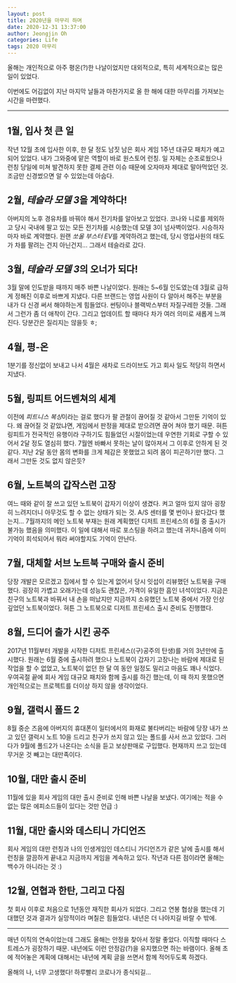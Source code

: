 ```yaml
---
layout: post
title: 2020년을 마무리 하며
date: 2020-12-31 13:37:00
author: Jeongjin Oh
categories: Life
tags: 2020 마무리
---
```


올해는 개인적으로 아주 평온(?)한 나날이었지만 대외적으로, 특히 세계적으로는 많은 일이 있었다.

이번에도 어김없이 지난 마지막 날들과 마찬가지로 올 한 해에 대한 마무리를 가져보는 시간을 마련했다.

---

## 1월, 입사 첫 큰 일

작년 12월 초에 입사한 이후, 한 달 정도 남짓 남은 회사 게임 1주년 대규모 패치가 예고되어 있었다. 내가 그와중에 맡은 역할이 바로 원스토어 런칭. 일 자체는 순조로웠으나 런칭 당일에 미쳐 발견하지 못한 결제 관련 이슈 때문에 오자마자 제대로 말아먹었던 것. 조금만 신경썼으면 알 수 있었는데 아숩다.

## 2월, *테슬라 모델 3*을 계약하다!

아버지의 노후 경유차를 바꿔야 해서 전기차를 알아보고 있었다. 코나와 니로를 제외하고 당시 국내에 팔고 있는 모든 전기차를 시승했는데 모델 3이 넘사벽이었다. 시승하자마자 바로 계약했다. 원랜 *쏘울 부스터 EV*를 계약하려고 했는데, 당시 영업사원의 태도가 차를 팔려는 건지 아닌건지... 그래서 테슬라로 갔다.

## 3월, *테슬라 모델 3*의 오너가 되다!

3월 말에 인도받을 때까지 매주 바쁜 나날이었다. 원래는 5~6월 인도였는데 3월로 급하게 정해진 이후로 바쁘게 지냈다. 다른 브랜드는 영업 사원이 다 알아서 해주는 부분을 내가 다 신경 써서 해야하는게 힘들었다. 썬팅이나 블랙박스부터 자질구레한 것들. 그래서 그런가 좀 더 애착이 간다. 그리고 업데이트 할 때마다 차가 여러 의미로 새롭게 느껴진다. 당분간은 질리지는 않을듯 ㅎ;

## 4월, 평-온

1분기를 정신없이 보내고 나서 4월은 새차로 드라이브도 가고 회사 일도 적당히 하면서 지냈다.

## 5월, 링피트 어드벤쳐의 세계

이전에 *피트니스 복싱*이라는 걸로 했다가 팔 관절이 끊어질 것 같아서 그만둔 기억이 있다. 왜 끊어질 것 같았냐면, 게임에서 판정을 제대로 받으려면 끊어 쳐야 했기 때문. 혀튼 링피트가 전국적인 유행이라 구하기도 힘들었던 시절이었는데 우연한 기회로 구할 수 있어서 2달 정도 열심히 했다. 7월엔 바빠서 못하는 날이 많아져서 그 이후로 안하게 된 것 같다. 지난 2달 동안 몸의 변화를 크게 체감은 못했었고 되려 몸이 피곤하기만 했다. 그래서 그만둔 것도 없지 않은듯?

## 6월, 노트북의 갑작스런 고장

여느 때와 같이 잘 쓰고 있던 노트북이 갑자기 이상이 생겼다. 켜고 얼마 있지 않아 굉장히 느려지더니 아무것도 할 수 없는 상태가 되는 것. A/S 센터를 몇 번이나 왔다갔다 했는지... 7월까지의 메인 노트북 부재는 원래 계획했던 디저트 프린세스의 6월 중 출시가 불가능 했음을 의미했다. 이 일에 대해서 따로 포스팅을 하려고 했는데 귀차니즘에 이미 기억이 희석되어서 뭐라 써야할지도 기억이 안난다.

## 7월, 대체할 서브 노트북 구매와 출시 준비

당장 개발은 모르겠고 집에서 할 수 있는게 없어서 당시 잇섭이 리뷰했던 노트북을 구매했다. 굉장히 가볍고 오래가는데 성능도 괜찮은, 가격이 유일한 흠인 녀석이었다. 지금은 친구의 노트북과 바꿔서 내 손을 떠났지만 지금까지 소유했던 노트북 중에서 가장 인상 깊었던 노트북이었다. 혀튼 그 노트북으로 디저트 프린세스 출시 준비도 진행했다.

## 8월, 드디어 출가 시킨 공주

2017년 11월부터 개발을 시작한 디저트 프린세스((구)공주의 탄생)를 거의 3년만에 출시했다. 원래는 6월 중에 출시하려 했으나 노트북이 갑자기 고장나는 바람에 제대로 된 작업을 할 수 없었고, 노트북이 없던 한 달 여 동안 일정도 밀리고 마음도 꽤나 식었다. 우여곡절 끝에 회사 게임 대규모 패치와 함께 출시를 하긴 했는데, 이 때 하지 못했으면 개인적으로는 프로젝트를 더이상 하지 않을 생각이었다.

## 9월, 갤럭시 폴드 2

8월 중순 즈음에 아버지의 휴대폰이 일터에서의 화재로 불타버리는 바람에 당장 내가 쓰고 있던 갤럭시 노트 10을 드리고 친구가 쓰지 않고 있는 폴드를 사서 쓰고 있었다. 그러다가 9월에 폴드2가 나온다는 소식을 듣고 보상판매로 구입했다. 현재까지 쓰고 있는데 무거운 것 빼고는 대만족이다.

## 10월, 대만 출시 준비

11월에 있을 회사 게임의 대만 출시 준비로 인해 바쁜 나날을 보냈다. 여기에는 적을 수 없는 많은 에피소드들이 있다는 것만 언급 :)

## 11월, 대만 출시와 데스티니 가디언즈

회사 게임의 대만 런칭과 나의 인생게임인 데스티니 가디언즈가 같은 날에 출시를 해서 런칭을 깔끔하게 끝내고 지금까지 게임을 계속하고 있다. 작년과 다른 점이라면 올해는 백수가 아니라는 것 :)

## 12월, 연협과 한탄, 그리고 다짐

첫 회사 이후로 처음으로 1년동안 재직한 회사가 되었다. 그리고 연봉 협상을 했는데 기대했던 것과 결과가 실망적이라 며칠은 힘들었다. 내년은 더 나아지길 바랄 수 밖에.

---

매년 이직의 연속이었는데 그래도 올해는 안정을 찾아서 정말 좋았다. 이직할 때마다 스트레스가 굉장하기 때문. 내년에도 이런 안정감(?)을 유지했으면 하는 바램이다. 올해 초에 적어놓은 계획에 대해서는 내년에 계획 글을 쓰면서 함께 적어두도록 하겠다.

올해의 나, 너무 고생했다! 하루빨리 코로나가 종식되길...
